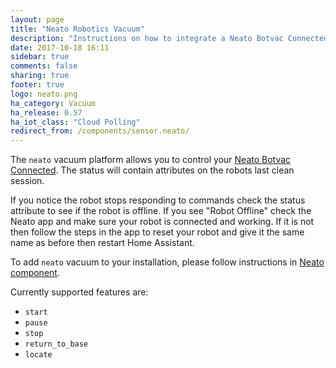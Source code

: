 ```yaml
---
layout: page
title: "Neato Robotics Vacuum"
description: "Instructions on how to integrate a Neato Botvac Connected Vacuum within Home Assistant."
date: 2017-10-18 16:11
sidebar: true
comments: false
sharing: true
footer: true
logo: neato.png
ha_category: Vacuum
ha_release: 0.57
ha_iot_class: "Cloud Polling"
redirect_from: /components/sensor.neato/
---
```


The `neato` vacuum platform allows you to control your [Neato Botvac Connected](https://www.neatorobotics.com/robot-vacuum/botvac-connected-series/).
The status will contain attributes on the robots last clean session.

<p class='note'>
If you notice the robot stops responding to commands check the status attribute to see if the robot is offline.  If you see "Robot Offline" check the Neato app and make sure your robot is connected and working.  If it is not then follow the steps in the app to reset your robot and give it the same name as before then restart Home Assistant.
</p>

To add `neato` vacuum to your installation, please follow instructions in [Neato component](/components/neato/).

Currently supported features are:

- `start`
- `pause`
- `stop`
- `return_to_base`
- `locate`
